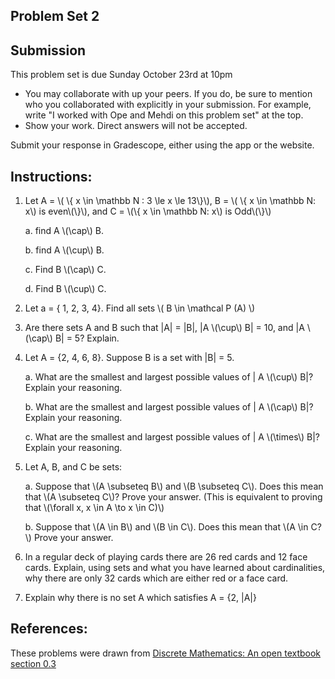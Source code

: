 ## Problem Set 2

## Submission

This problem set is due Sunday October 23rd at 10pm

- You may collaborate with up your peers. If you do, be sure to mention who you 
  collaborated with explicitly in your submission. For example, write "I worked
  with Ope and Mehdi on this problem set" at the top.
- Show your work. Direct answers will not be accepted.

Submit your response in Gradescope, either using the app or the website.

## Instructions:

1. Let A = \\( \\{ x \in \mathbb N : 3 \le x \le 13\\}\\), B = \\( \\{ x \in \mathbb N: x\\) is even\\(\\}\\), and C = \\(\\{ x \in \mathbb N: x\\) is Odd\\(\\}\\)

   a. find A \\(\cap\\) B.

   b. find A \\(\cup\\) B.

   c. Find B \\(\cap\\) C.

   d. Find B \\(\cup\\) C. 

2. Let a = { 1, 2, 3, 4}. Find all sets \\( B \in \mathcal P (A) \\)

4. Are there sets A and B such that |A| = |B|, |A \\(\cup\\) B| = 10, and |A \\(\cap\\) B| = 5? Explain.

5. Let A = {2, 4, 6, 8}. Suppose B is a set with |B| = 5.

   a. What are the smallest and largest possible values of | A \\(\cup\\) B|? Explain your reasoning.

   b. What are the smallest and largest possible values of | A \\(\cap\\) B|? Explain your reasoning.

   c. What are the smallest and largest possible values of | A \\(\times\\) B|? Explain your reasoning. 

6. Let A, B, and C be sets:

   a. Suppose that \\(A \subseteq B\\) and \\(B \subseteq C\\). Does this mean that \\(A \subseteq C\\)? Prove your answer. (This is equivalent to proving that \\(\forall x, x \in A \to x \in C)\\)

   b.   Suppose that \\(A \in B\\) and \\(B \in C\\). Does this mean that \\(A \in C?\\) Prove your answer.

8. In a regular deck of playing cards there are 26 red cards and 12 face cards. Explain, using sets and what you have learned about cardinalities, why there are only 32 cards which are either red or a face card.

9. Explain why there is no set A which satisfies A = {2, |A|}

## References:

These problems were drawn from [Discrete Mathematics: An open textbook section 0.3](http://discrete.openmathbooks.org/dmoi3/sec_intro-sets.html)

